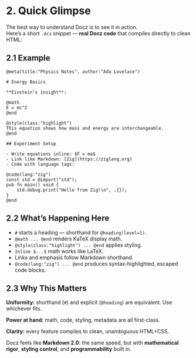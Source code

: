 # 2. Quick Glimpse

The best way to understand Docz is to see it in action.  
Here’s a short `.dcz` snippet — **real Docz code** that compiles directly to clean HTML:

## 2.1 Example

```dcz
@meta(title:"Physics Notes", author:"Ada Lovelace")

# Energy Basics

**Einstein’s insight**:  

@math
E = mc^2
@end

@style(class:"highlight")
This equation shows how mass and energy are interchangeable.
@end

## Experiment Setup

- Write equations inline: $F = ma$
- Link like Markdown: [Zig](https://ziglang.org)
- Code with language tags:

@code(lang:"zig")
const std = @import("std");
pub fn main() void {
    std.debug.print("Hello from Zig!\n", .{});
}
@end
```

## 2.2 What’s Happening Here

- `#` starts a heading — shorthand for `@heading(level=1)`.
- `@math ... @end` renders KaTeX display math.
- `@style(class:"highlight") ... @end` applies styling.
- `Inline $...$` math works like LaTeX.
- Links and emphasis follow Markdown shorthand.
- `@code(lang:"zig") ... @end` produces syntax-highlighted, escaped code blocks.

## 2.3 Why This Matters

**Uniformity:** shorthand (`#`) and explicit (`@heading`) are equivalent. Use whichever fits.

**Power at hand:** math, code, styling, metadata are all first-class.

**Clarity:** every feature compiles to clean, unambiguous HTML+CSS.

Docz feels like **Markdown 2.0**: the same speed, but with **mathematical rigor**, **styling control**, and **programmability** built in.
